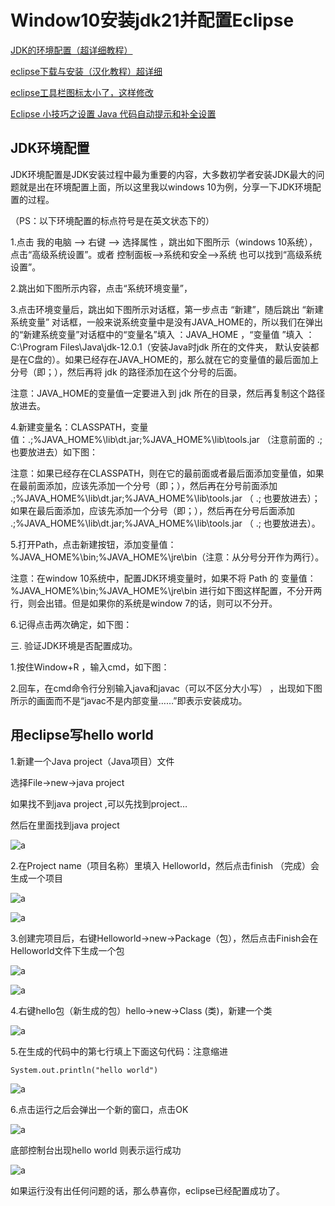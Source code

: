 # Window10安装jdk21并配置Eclipse

<!-- toc -->

[JDK的环境配置（超详细教程）](https://blog.csdn.net/weixin_50455331/article/details/126083021)

[eclipse下载与安装（汉化教程）超详细](https://blog.csdn.net/weixin_50455331/article/details/126324741)

[eclipse工具栏图标太小了，这样修改](https://blog.csdn.net/qq_46110497/article/details/124607392)

[Eclipse 小技巧之设置 Java 代码自动提示和补全设置](https://cloud.tencent.com/developer/article/1795246)

## JDK环境配置

JDK环境配置是JDK安装过程中最为重要的内容，大多数初学者安装JDK最大的问题就是出在环境配置上面，所以这里我以windows 10为例，分享一下JDK环境配置的过程。

（PS：以下环境配置的标点符号是在英文状态下的）

1.点击 我的电脑 ——> 右键 ——> 选择属性 ，跳出如下图所示（windows 10系统），点击“高级系统设置”。或者 控制面板——>系统和安全——>系统   也可以找到“高级系统设置”。

2.跳出如下图所示内容，点击“系统环境变量”，

3.点击环境变量后，跳出如下图所示对话框，第一步点击 “新建”，随后跳出 “新建系统变量” 对话框，一般来说系统变量中是没有JAVA_HOME的，所以我们在弹出的“新建系统变量”对话框中的“变量名”填入 ：JAVA_HOME ，“变量值 ”填入 ：C:\Program Files\Java\jdk-12.0.1（安装Java时jdk 所在的文件夹，   默认安装都是在C盘的）。如果已经存在JAVA_HOME的，那么就在它的变量值的最后面加上分号（即；），然后再将 jdk 的路径添加在这个分号的后面。

注意：JAVA_HOME的变量值一定要进入到 jdk 所在的目录，然后再复制这个路径放进去。

4.新建变量名：CLASSPATH，变量值：.;%JAVA_HOME%\lib\dt.jar;%JAVA_HOME%\lib\tools.jar （注意前面的  .;  也要放进去）如下图：

注意：如果已经存在CLASSPATH，则在它的最前面或者最后面添加变量值，如果在最前面添加，应该先添加一个分号（即；），然后再在分号前面添加 .;%JAVA_HOME%\lib\dt.jar;%JAVA_HOME%\lib\tools.jar （ .; 也要放进去）；如果在最后面添加，应该先添加一个分号（即；），然后再在分号后面添加  .;%JAVA_HOME%\lib\dt.jar;%JAVA_HOME%\lib\tools.jar （ .; 也要放进去）。

5.打开Path，点击新建按钮，添加变量值：%JAVA_HOME%\bin;%JAVA_HOME%\jre\bin（注意：从分号分开作为两行）。

注意：在window 10系统中，配置JDK环境变量时，如果不将 Path 的 变量值：%JAVA_HOME%\bin;%JAVA_HOME%\jre\bin 进行如下图这样配置，不分开两行，则会出错。但是如果你的系统是window 7的话，则可以不分开。

6.记得点击两次确定，如下图：


三. 验证JDK环境是否配置成功。

1.按住Window+R ，输入cmd，如下图：

2.回车，在cmd命令行分别输入java和javac（可以不区分大小写） ，出现如下图所示的画面而不是“javac不是内部变量……”即表示安装成功。


## 用eclipse写hello world

1.新建一个Java project（Java项目）文件

选择File→new→java project

如果找不到java project ,可以先找到project…

然后在里面找到java project


![a](https://img-blog.csdnimg.cn/f492027ea5f9408fbfcab94d12c3cc31.png#pic_center)



2.在Project name（项目名称）里填入 Helloworld，然后点击finish （完成）会生成一个项目

![a](https://img-blog.csdnimg.cn/03ce6d3995b64b78b93d5332fc584cb0.png#pic_center)


![a](https://img-blog.csdnimg.cn/4237772d1a6e484f81e0e3e6fb7702a1.png#pic_center)



3.创建完项目后，右键Helloworld→new→Package（包），然后点击Finish会在Helloworld文件下生成一个包

![a](https://img-blog.csdnimg.cn/c9299c03023a450ea3c445c0035d5a1b.png#pic_center)

![a](https://img-blog.csdnimg.cn/f87db52076f34b58825d098d63893c4c.png#pic_center)


4.右键hello包（新生成的包）hello→new→Class (类)，新建一个类

![a](https://img-blog.csdnimg.cn/40b5a0cd4a5b47b085179d77f378b744.png#pic_center)


5.在生成的代码中的第七行填上下面这句代码：注意缩进

`System.out.println("hello world")`

![a](https://img-blog.csdnimg.cn/a32ea550651e4a9c96477f9d5a7d1bbe.png#pic_center)


6.点击运行之后会弹出一个新的窗口，点击OK

![a](https://img-blog.csdnimg.cn/0d3e4c3241ed4491aed820b13861da2d.png#pic_center)

底部控制台出现hello world 则表示运行成功

![a](https://img-blog.csdnimg.cn/7ef0afd6553445bca289ace49dbd0ed5.png#pic_center)

如果运行没有出任何问题的话，那么恭喜你，eclipse已经配置成功了。






